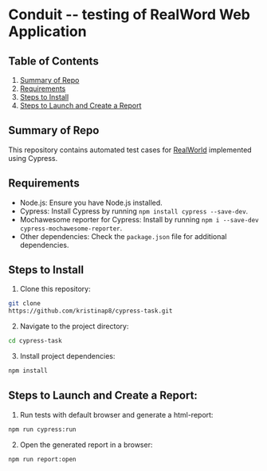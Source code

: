 # Conduit -- testing of RealWord Web Application

## Table of Contents

1. [Summary of Repo](#summary-of-repo)
2. [Requirements](#requirements)
3. [Steps to Install](#steps-to-install)
4. [Steps to Launch and Create a Report](#steps-to-launch-and-create-a-report)

## Summary of Repo

This repository contains automated test cases for [RealWorld](https://demo.realworld.io/#) implemented using Cypress. 

## Requirements

- Node.js: Ensure you have Node.js installed.
- Cypress: Install Cypress by running `npm install cypress --save-dev`.
- Mochawesome reporter for Cypress: Install by running `npm i --save-dev cypress-mochawesome-reporter`.
- Other dependencies: Check the `package.json` file for additional dependencies.

## Steps to Install

1. Clone this repository:

```bash
git clone
https://github.com/kristinap8/cypress-task.git
```

2. Navigate to the project directory:

```bash
cd cypress-task
```

3. Install project dependencies:

```bash
npm install
```

## Steps to Launch and Create a Report:

1. Run tests with default browser and generate a html-report:

```bash
npm run cypress:run
```

2. Open the generated report in a browser:

```bash
npm run report:open
```



